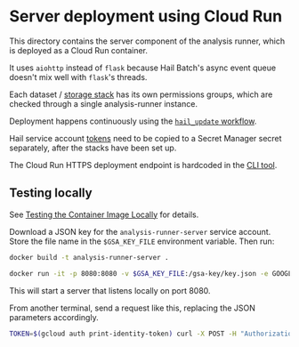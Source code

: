 # Server deployment using Cloud Run

This directory contains the server component of the analysis runner, which is
deployed as a Cloud Run container.

It uses `aiohttp` instead of `flask` because Hail Batch's async event queue
doesn't mix well with `flask`'s threads.

Each dataset / [storage
stack](https://github.com/populationgenomics/team-docs/tree/main/storage_policies)
has its own permissions groups, which are checked through a single analysis-runner instance.

Deployment happens continuously using the [`hail_update` workflow](https://github.com/populationgenomics/analysis-runner/blob/main/.github/workflows/hail_update.yaml).

Hail service account [tokens](../tokens) need to be copied to a Secret Manager secret
separately, after the stacks have been set up.

The Cloud Run HTTPS deployment endpoint is hardcoded in the [CLI tool](../analysis_runner).

## Testing locally

See [Testing the Container Image Locally](https://cloud.google.com/run/docs/testing/local)
for details.

Download a JSON key for the `analysis-runner-server` service account. Store the file name in the `$GSA_KEY_FILE` environment variable. Then run:

```bash
docker build -t analysis-runner-server .

docker run -it -p 8080:8080 -v $GSA_KEY_FILE:/gsa-key/key.json -e GOOGLE_APPLICATION_CREDENTIALS=/gsa-key/key.json -e DRIVER_IMAGE=$DRIVER_IMAGE analysis-runner-server
```

This will start a server that listens locally on port 8080.

From another terminal, send a request like this, replacing the JSON parameters
accordingly.

```bash
TOKEN=$(gcloud auth print-identity-token) curl -X POST -H "Authorization: Bearer $TOKEN" -H "Content-Type:application/json" -d '{"output": "gs://test-bucket/test", "dataset": "fewgenomes", "accessLevel": "test", "repo": "hail-batch-test", "commit": "0fa3abfe59692618578c4e1551b2a9357566d2ad", "script": ["main.py"], "description": "test"}' localhost:8080
```
